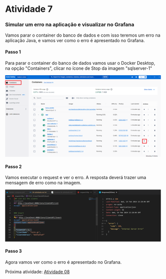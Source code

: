 # Atividade 7

### Simular um erro na aplicação e visualizar no Grafana
Vamos parar o container do banco de dados e com isso teremos um erro na aplicação Java, e vamos ver como o erro é apresentado no Grafana.

#### Passo 1
Para parar o container do banco de dados vamos usar o Docker Desktop, na opção "Containers", clicar no ícone de Stop da imagem "sqlserver-1"

![stopsqlserver](images/stopsqlserver.png)


#### Passo 2
Vamos executar o request e ver o erro. A resposta deverá trazer uma mensagem de erro como na imagem.

![responseerror](images/requesthttpresponseerror.png)

#### Passo 3
Agora vamos ver como o erro é apresentado no Grafana.



Próxima atividade: [Atividade 08](08-atividade.md)